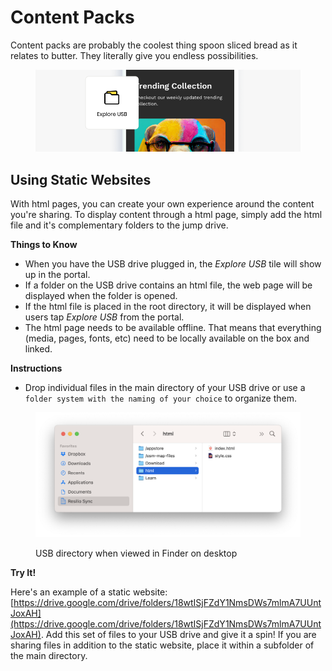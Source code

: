 # Content Packs

Content packs are probably the coolest thing spoon sliced bread as it relates to butter. They literally give you endless possibilities.



<figure><img src="../.gitbook/assets/media-type-html.png" alt=""><figcaption></figcaption></figure>

## Using Static Websites

With html pages, you can create your own experience around the content you're sharing. To display content through a html page, simply add the html file and it's complementary folders to the jump drive.

**Things to Know**

* When you have the USB drive plugged in, the  _Explore USB_ tile will show up in the portal.
* If a folder on the USB drive contains an html file, the web page will be displayed when the folder is opened.
* If the html file is placed in the root directory, it will be displayed when users tap _Explore USB_ from the portal.
* The html page needs to be available offline. That means that everything (media, pages, fonts, etc) need to be locally available on the box and linked.

**Instructions**

* Drop individual files in the main directory of your USB drive or use a `folder system with the naming of your choice` to organize them.

<figure><img src="../.gitbook/assets/Screenshot 2025-08-16 at 9.46.16 PM.png" alt=""><figcaption><p>USB directory when viewed in Finder on desktop</p></figcaption></figure>

**Try It!**

Here's an example of a static website: [https://drive.google.com/drive/folders/18wtISjFZdY1NmsDWs7mlmA7UUntJoxAH](https://drive.google.com/drive/folders/18wtISjFZdY1NmsDWs7mlmA7UUntJoxAH). Add this set of files to your USB drive and give it a spin! If you are sharing files in addition to the static website, place it within a subfolder of the main directory.

